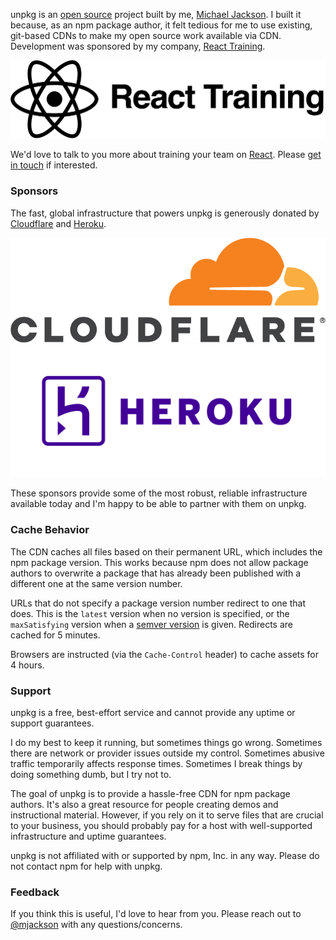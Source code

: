 unpkg is an [open source](https://github.com/mjackson/unpkg) project built by me, [Michael Jackson](https://twitter.com/mjackson). I built it because, as an npm package author, it felt tedious for me to use existing, git-based CDNs to make my open source work available via CDN. Development was sponsored by my company, [React Training](https://reacttraining.com).

<div class="about-logos">
  <div class="about-logo">
    <a href="https://reacttraining.com"><img src="./ReactTrainingLogo.png"></a>
  </div>
</div>

We'd love to talk to you more about training your team on [React](https://facebook.github.io/react/). Please [get in touch](mailto:hello@reacttraining.com) if interested.

### Sponsors

The fast, global infrastructure that powers unpkg is generously donated by [Cloudflare](https://www.cloudflare.com) and [Heroku](https://www.heroku.com).

<div class="about-logos">
  <div class="about-logo">
    <a href="https://www.cloudflare.com"><img src="./CloudflareLogo.png"></a>
  </div>
  <div class="about-logo">
    <a href="https://www.heroku.com"><img src="./HerokuLogo.png"></a>
  </div>
</div>

These sponsors provide some of the most robust, reliable infrastructure available today and I'm happy to be able to partner with them on unpkg.

### Cache Behavior

The CDN caches all files based on their permanent URL, which includes the npm package version. This works because npm does not allow package authors to overwrite a package that has already been published with a different one at the same version number.

URLs that do not specify a package version number redirect to one that does. This is the `latest` version when no version is specified, or the `maxSatisfying` version when a [semver version](https://github.com/npm/node-semver) is given. Redirects are cached for 5 minutes.

Browsers are instructed (via the `Cache-Control` header) to cache assets for 4 hours.

### Support

unpkg is a free, best-effort service and cannot provide any uptime or support guarantees.

I do my best to keep it running, but sometimes things go wrong. Sometimes there are network or provider issues outside my control. Sometimes abusive traffic temporarily affects response times. Sometimes I break things by doing something dumb, but I try not to.

The goal of unpkg is to provide a hassle-free CDN for npm package authors. It's also a great resource for people creating demos and instructional material. However, if you rely on it to serve files that are crucial to your business, you should probably pay for a host with well-supported infrastructure and uptime guarantees.

unpkg is not affiliated with or supported by npm, Inc. in any way. Please do not contact npm for help with unpkg.

### Feedback

If you think this is useful, I'd love to hear from you. Please reach out to [@mjackson](https://twitter.com/mjackson) with any questions/concerns.
